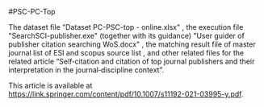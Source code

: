 #PSC-PC-Top

The dataset file "Dataset PC-PSC-top - online.xlsx"
, the execution file "SearchSCI-publisher.exe"
(together with its guidance) "User guider of publisher citation searching WoS.docx"
, the matching result file of master journal list of ESI and scopus source list
, and other related files
for the related article “Self‑citation and citation of top journal publishers and their interpretation in the journal‑discipline context”.

This article is available at https://link.springer.com/content/pdf/10.1007/s11192-021-03995-y.pdf.
